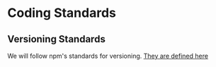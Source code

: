 # Coding Standards

## Versioning Standards

We will follow npm's standards for versioning.  [They are defined here](https://docs.npmjs.com/about-semantic-versioning)
